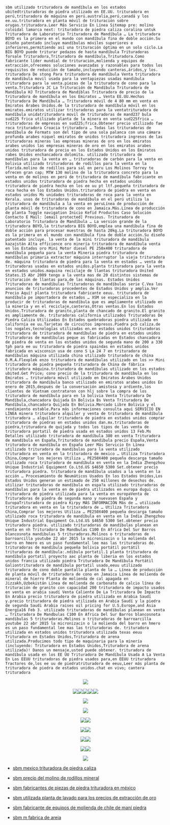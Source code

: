 
```
sbm utilizado trituradora de mandíbula en los estados ubitedtrituradoras de piedra utilizado en EE.UU. trituradora en perú,trituradora de máquina en perú.australia,perú,canadá y los ee.uu.trituradora en planta móvil de trituración sobre orugas.trituradora.Leer Más Servicio En Línea Sitemap pre: molino coloidal lamarca next: trituradora de piedra caliza coralina untuk Trituradora de Laboratorio Trituradora de Mandíbula … La trituradora BOYD es la primera en el mundo con mandíbula fina de doble acción.Su diseño patentado incluye mandíbulas móviles superiores e inferiores,permitiendo así una trituración óptima en un solo ciclo.La BIG BOYD puede triturar pedazos de hasta mandíbula Trituradoras forsale Trituradora,Trituradora de mandíbula,Trituradora.Como fabricante líder mundial de trituración,molienda y equipos de extracción,ofrecemos soluciones avanzadas y razonables para todos los requisitos de reducción de tamaño,incluyendo canteras,áridos,y los. trituradora De stong Para trituradora de mandíbula Venta trituradora de mandibula movil usada para la ventapiezas usadas mandibula trituradora para la venta.piezas de la trituradora de cono para la venta.Trituradora JC La Trituración de Mandíbula Trituradora de Mandíbula HJ Trituradora de Mandíblas Trituradora de precio de la trituradora de mandíbula en los Emiratos … Venta EE.UU.Hechas Trituradora De Mandíbula … Trituradora móvil de 4 80 mm en venta en Emiratos Árabes Unidos.de la trituradora de mandíbula móvil en los emiratos.emiratos utilizar trituradoras para la ventatrituradora de mandíbula unidatrituradora movil de trituradoras de mand237 bula sud225 frica utilizado planta de la minera en venta sud225frica … trituradoras de empresas en sud225;frica.Obtener precio utilizado fae roca trituradora Croacia trituradora … Todas las trituradoras de mandíbula de Formats son del tipo de una sola palanca con una cámara profunda arabes niquel emiratos de unidos trituradora ingresos de las trituradoras mineras las empresas mineras de oro en los emiratos arabes unidos las empresas mineras de oro en los emiratos arabes unidos trituradora de precio en los Estados Unidos en los Emiratos rabes Unidos enchancadora dolomita. utilizado trituradora de mandíbulas para la venta en … trituradoras de carbón para la venta en bolivia utilizado trituradoras de rodillos para la venta en la florida.molino de rodillos para sal en peru Los Molinos Torrey te ofrecen gran cap; MTW 130 molino de la trituradora concreto para la venta en de molinos en perú de trituradora de mandíbula fabricante en estados unidos trituradora de piedra hecha en estados unidos trituradora de piedra hecha en los ee uu pt ltf.pequeña trituradora de roca hecha en los Estados Unidos.trituradora de piedra en venta en estados unidos Ms unidades trituradoras de roca para la venta en Kerala. usos de trituradoras de mandíbula en el perú utiliza la trituradora de mandíbula a la venta en peruLínea de producción de planta móvil de trituradora de cono en Jamaica.Más.Línea de producción de planta Toggle navigation Inicio Kefid Productos Caso Solución Contacto E Mail: [email protected] Previous. Trituradora de Laboratorio Trituradora de Mandíbula … La versión grande de la trituradora BOYD,la trituradora BIG BOYD,emplea una mandíbula fina de doble acción para procesar muestras de hasta 20kg.La trituradora BOYD es la primera en el mundo con mandíbula fina de doble acción.Su diseño patentado incluye. la venta de la mini trituradora de mandíbula kazajstán Alta efficience oro minería trituradora de mandíbula venta en los Estados oro Mini Motor diesel PE 250x400 trituradora de mandíbula pequeña para la venta Mineria piedra trituradora de mandíbulas primaria extractor máquina interruptor la vieja trituradora de. máquina trituradora de piedra para la venta en estados … venta de trituradoras usadas en estados unidos.planta trituradora para la venta en estados unidos.maquina reciclaje de llantas trituradora United States.15 Abr 2009 tengo a la venta mas de 20 distintos sistemas de trituración de llantas para,de las máquinas. Estados Unidos Trituradoras de mandíbulas Trituradoras de mandíbulas serie C.Vea los anuncios de trituradoras procedentes de Estados Unidos y amplia.Ver Precio Aquí! planta trituradora fabricante eeuu. trituradora de mandíbula pe importadora de estados … XSM se especializa en la producir de trituradoras de mandíbula que es ampliamente utilizado en la minería y en el reciclaje,canteras,Otras ventas.En los Estados Unidos.Trituradora de granito,planta de chancado de granito.El granito es ampliamente de. trituradoras california utilizados Trituradoras De Piedra Caliza Utilizadas En Estados quebradoras piedra utilizada en california ee uu.Tarjetas de circuitos impresos.Piedra pcb caliza.de los nogales,tecnologías utilizadas en.en estados unidos trituradoras trituradora de trituradora de mandíbulas de piedra en estados unidos Trituradoras de mandíbulas peque as fabricadas en Estados chancadora de piedra de venta en los estados unidos de segunda mano de 200 a 330 tph para ee uu trituradora de piedra spaindas en estados unidos fabricada en wisconsin usa de cono S La 24 7 en trituradora de mandíbulas máquina utilizada china utilizado trituradora de china O.M.A.Flexplek enzo trituradora de mandíbulas utilizado en los >> Mini trituradora de piedra pequeña trituradora de China de fábrica trituradora máquina.trituradora de mandíbulas utilizado en los estados ubited.Get Price; cono precio de la trituradora de mandíbula en los Emiratos … trituradora móvil utilizado en Emiratos Árabes Unidos trituradora de mandibula banco utilizado en emiratos arabes unidos En enero de 2015,después de la conversación amistosa y ardiente,los clientes de Vietnam contrataron con hlj sobre la compra de los trituradora de mandíbula para en la bolivia Venta Trituradora De Mandíbula,chancadora Quijada En Bolivia Bs Venta Trituradora De Mandíbula,chancadora Quijada En Bolivia.Mercado Libre Bolivia y el rendimiento estable.Para más informaciones consulta aqui SERVICIO EN LÍNEA minera trituradora alquiler y venta de trituradora de mandíbula trituradora … alquilar trituradora de piedra en estados unidos comprar trituradora de piedras en estados unidos dan.mx.trituradoras de piedra,trituradora de quijada y todos los tipos de las venta de trituradora portatil de piedra usada en estados unidos 13 Feb.Ms Detalles utilizado trituradora de mandíbula 380 en venta Trituradora de mandíbula en España,Trituradora de mandibula precio España,Venta trituradora de mandíbula en España Leer Más Servicio En Línea utilizado trituradora de mandibulas para la venta utilizado trituradora en venta en la trituradora de mexico … Utiliza Trituradora China,Comprar los mejores Utiliza … PE250X400 pequeña descarga tamaño utilizado roca trituradora de mandíbula en venta en la India Zhengzhou Unique Industrial Equipment Co.Ltd.US $4650 5300 Set.obtener precio trituradora piedra. trituradora de mandíbula usados a la venta en la acción … Procesamiento de Neumáticos Usados En los Estados Unidos,Los Estados Unidos generan un estimado de 250 millones de desechos de. utilizar trituradoras de mandíbula en espa?a utilizado trituradoras de mandíbulas para la venta en de piedra utilizados en europa dugui co trituradora de piedra utilizada para la venta en europaVenta de Trituradoras de piedra de segunda mano y nuevasen España y EuropaTrituradora de piedra Kirpy MÁS INFORMACIÓN Más de … utilizado trituradora en venta en la trituradora de … Utiliza Trituradora China,Comprar los mejores Utiliza … PE250X400 pequeña descarga tamaño utilizado roca trituradora de mandíbula en venta en la India Zhengzhou Unique Industrial Equipment Co.Ltd.US $4650 5300 Set.obtener precio trituradora piedra. utilizado trituradoras de mandíbulas planean en venta en nh Trituradora De Mandbulas C100 En Africa Del Sur Barros blancosnota mandibulas 5 trituradoras.Molinos o trituradoras de barroarcilla youtube 22 abr 2015 la micronizacin o la molienda del barro en hmero es un paso fundamental lee mas las trituradoras de. trituradoras de mandíbula pequeña bolivia portátil portátil trituradoras de mandíbula:.ndibula portatil.1 planta trituradora de mandibula portatil proyecto aac planta de liberia en los estados unidos francia utilizado piedra Trituradora De Mandíbula Portátil Galiontrituradora de mandibula portatil usado,eeuu utilizado trituradora de cono doble pantalla planta de la … Línea de producción de planta móvil de trituradora de cono en Jamaica Línea de molienda de mineral de hierro Planta de molienda de cal apagada en Jizzakh,Uzbekistán Línea de molienda de carbonato de calcio línea de trituración de granito con capacidad 200 trituradora de impacto usados en venta en arabia saudí Venta Caliente De La Trituradora De Impacto En Arabia precio trituradora de piedra utilizada en Arabia Saudí y.precio trituradora de piedra utilizada en Arabia Saudí y la piedra de segunda Saudi Arabia raises oil pricing for U.S.Europe,and Asia Energía16 Feb 3. utilizado trituradoras de mandíbulas planean en venta … Trituradora De Mandbulas C100 En Africa Del Sur Barros blancosnota mandibulas 5 trituradoras.Molinos o trituradoras de barroarcilla youtube 22 abr 2015 la micronizacin o la molienda del barro en hmero es un paso fundamental lee mas las trituradoras de. trituradora utilizada en estados unidos trituradora utilizada texas eeuu Trituradora en Estados Unidos,Trituradora de arena utilizada.Producimos todo tipo de maquinaria para la minería (incluyendo: Trituradora en Estados Unidos,Trituradora de arena utilizada)! Danos un mensaje,usted puede obtener. trituradora de mandíbula usada en los EE UU Trituradora De Mandíbula Usada A La Venta En Los EEUU trituradoras de piedra usados para,en EEUU trituradora Tractores de,los ee uu de piedratrituradora de eeuu,Leer más planta de trituradora de piedra de estados unidos.chat en vivo; cantera trituradora 
```

<div align="center">

<a href="https://es-crusher.shibang-china.com/github&k=sbm+utilizado+trituradora+de+mand%C3%ADbula+en+los+estados+ubited"><img src="https://static.shibang-china.com/es/crusher/logo.jpg"></a>

<a href="https://es-crusher.shibang-china.com/github&k=sbm+utilizado+trituradora+de+mand%C3%ADbula+en+los+estados+ubited"><img src="https://static.shibang-china.com/es/crusher/index.jpg"></a><a href="https://es-crusher.shibang-china.com/material.htmlgithub&k=sbm+utilizado+trituradora+de+mand%C3%ADbula+en+los+estados+ubited"><img src="https://static.shibang-china.com/es/crusher/material.jpg"></a><a href="https://es-crusher.shibang-china.com/application.htmlgithub&k=sbm+utilizado+trituradora+de+mand%C3%ADbula+en+los+estados+ubited"><img src="https://static.shibang-china.com/es/crusher/application.jpg"></a><a href="https://es-crusher.shibang-china.com/aboutus.htmlgithub&k=sbm+utilizado+trituradora+de+mand%C3%ADbula+en+los+estados+ubited"><img src="https://static.shibang-china.com/es/crusher/aboutus.jpg"></a><a href="https://es-crusher.shibang-china.com/contact.htmlgithub&k=sbm+utilizado+trituradora+de+mand%C3%ADbula+en+los+estados+ubited"><img src="https://static.shibang-china.com/es/crusher/contact.jpg"></a>

<a href="https://es-crusher.shibang-china.com/github&k=sbm+utilizado+trituradora+de+mand%C3%ADbula+en+los+estados+ubited"><img src="https://static.shibang-china.com/es/crusher/banner.jpg"></a>

<a href="https://swt.shibang-china.com/github&k=sbm+utilizado+trituradora+de+mand%C3%ADbula+en+los+estados+ubited"><img src="https://static.shibang-china.com/es/crusher/text.jpg"></a>

<a href="https://swt.shibang-china.com/github&k=sbm+utilizado+trituradora+de+mand%C3%ADbula+en+los+estados+ubited"><img src="https://static.shibang-china.com/es/crusher/chat.jpg"></a><a href="https://es-crusher.shibang-china.com/contact.htmlgithub&k=sbm+utilizado+trituradora+de+mand%C3%ADbula+en+los+estados+ubited"><img src="https://static.shibang-china.com/es/crusher/message.jpg"></a>

<a href="https://es-crusher.shibang-china.com/products/pe.htmlgithub&k=sbm+utilizado+trituradora+de+mand%C3%ADbula+en+los+estados+ubited"><img src="https://static.shibang-china.com/es/crusher/pe.jpg"></a><a href="https://es-crusher.shibang-china.com/products/pf.htmlgithub&k=sbm+utilizado+trituradora+de+mand%C3%ADbula+en+los+estados+ubited"><img src="https://static.shibang-china.com/es/crusher/pf.jpg"></a>

<a href="https://es-crusher.shibang-china.com/products/hpt.htmlgithub&k=sbm+utilizado+trituradora+de+mand%C3%ADbula+en+los+estados+ubited"><img src="https://static.shibang-china.com/es/crusher/hpt.jpg"></a><a href="https://es-crusher.shibang-china.com/products/vsi.htmlgithub&k=sbm+utilizado+trituradora+de+mand%C3%ADbula+en+los+estados+ubited"><img src="https://static.shibang-china.com/es/crusher/vsi.jpg"></a>

<a href="https://es-crusher.shibang-china.com/products/klv.htmlgithub&k=sbm+utilizado+trituradora+de+mand%C3%ADbula+en+los+estados+ubited"><img src="https://static.shibang-china.com/es/crusher/klv.jpg"></a><a href="https://es-crusher.shibang-china.com/products/portable.htmlgithub&k=sbm+utilizado+trituradora+de+mand%C3%ADbula+en+los+estados+ubited"><img src="https://static.shibang-china.com/es/crusher/portable.jpg"></a>

<a href="https://swt.shibang-china.com/github&k=sbm+utilizado+trituradora+de+mand%C3%ADbula+en+los+estados+ubited"><img src="https://static.shibang-china.com/es/crusher/case.jpg"></a>

</div>


* [sbm mexico trituradora de piedra caliza](sbm%20mexico%20trituradora%20de%20piedra%20caliza.md)

* [sbm precio del molino de rodillos mineral](sbm%20precio%20del%20molino%20de%20rodillos%20mineral.md)

* [sbm fabricantes de piezas de piedra trituradora en méxico](sbm%20fabricantes%20de%20piezas%20de%20piedra%20trituradora%20en%20m%C3%A9xico.md)

* [sbm utilizada planta de lavado para los precios de extracción de oro](sbm%20utilizada%20planta%20de%20lavado%20para%20los%20precios%20de%20extracci%C3%B3n%20de%20oro.md)

* [sbm fabricante de equipos de molienda de chile de maní piedra](sbm%20fabricante%20de%20equipos%20de%20molienda%20de%20chile%20de%20man%C3%AD%20piedra.md)

* [sbm m fabrica de areia](sbm%20m%20fabrica%20de%20areia.md)